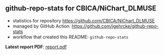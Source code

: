 ## github-repo-stats for CBICA/NiChart_DLMUSE

- statistics for repository https://github.com/CBICA/NiChart_DLMUSE
- managed by GitHub Action: https://github.com/jgehrcke/github-repo-stats
- workflow that created this README: `github-repo-stats`

**Latest report PDF**: [report.pdf](https://github.com/CBICA/NiChart_DLMUSE/raw/github-repo-stats/CBICA/NiChart_DLMUSE/latest-report/report.pdf)

